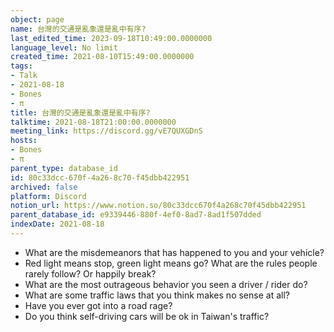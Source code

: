 ```yaml
---
object: page
name: 台灣的交通是亂象還是亂中有序?
last_edited_time: 2023-09-18T10:49:00.0000000
language_level: No limit
created_time: 2021-08-10T15:49:00.0000000
tags:
- Talk
- 2021-08-18
- Bones
- π
title: 台灣的交通是亂象還是亂中有序?
talktime: 2021-08-18T21:00:00.0000000
meeting_link: https://discord.gg/vE7QUXGDnS
hosts:
- Bones
- π
parent_type: database_id
id: 80c33dcc-670f-4a26-8c70-f45dbb422951
archived: false
platform: Discord
notion_url: https://www.notion.so/80c33dcc670f4a268c70f45dbb422951
parent_database_id: e9339446-880f-4ef0-8ad7-8ad1f507dded
indexDate: 2021-08-18
---
```


   - What are the misdemeanors that has happened to you and your vehicle?
   - Red light means stop, green light means go?
What are the rules people rarely follow? Or happily break?
   - What are the most outrageous behavior you seen a driver / rider do?
   - What are some traffic laws that you think makes no sense at all?
   - Have you ever got into a road rage?
   - Do you think self-driving cars will be ok in Taiwan's traffic?











